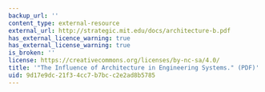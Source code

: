 ```yaml
---
backup_url: ''
content_type: external-resource
external_url: http://strategic.mit.edu/docs/architecture-b.pdf
has_external_licence_warning: true
has_external_license_warning: true
is_broken: ''
license: https://creativecommons.org/licenses/by-nc-sa/4.0/
title: '"The Influence of Architecture in Engineering Systems." (PDF)'
uid: 9d17e9dc-21f3-4cc7-b7bc-c2e2ad8b5785
---
```

